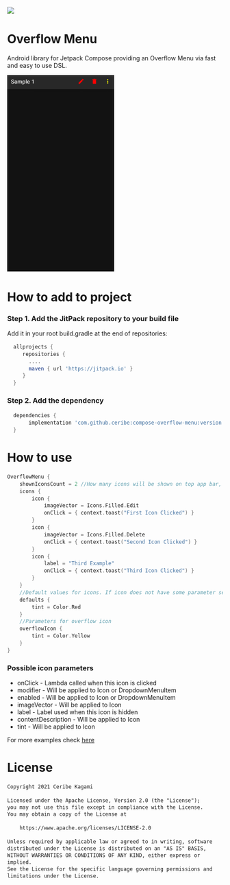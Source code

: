 [![](https://jitpack.io/v/ceribe/compose-overflow-menu.svg)](https://jitpack.io/#ceribe/compose-overflow-menu)

# Overflow Menu
Android library for Jetpack Compose providing an Overflow Menu via fast and easy to use DSL.

<img src="art/Sample1.gif" width="250"/>

# How to add to project
### Step 1. Add the JitPack repository to your build file
Add it in your root build.gradle at the end of repositories:
```gradle
  allprojects {
     repositories {
       ....
       maven { url 'https://jitpack.io' }
     }
  }
```
### Step 2. Add the dependency
```gradle
  dependencies {
       implementation 'com.github.ceribe:compose-overflow-menu:version'
  }
```

# How to use
```kotlin 
OverflowMenu {
    shownIconsCount = 2 //How many icons will be shown on top app bar, rest will be hidden under overflow icon
    icons {
        icon {
            imageVector = Icons.Filled.Edit
            onClick = { context.toast("First Icon Clicked") }
        }
        icon {
            imageVector = Icons.Filled.Delete
            onClick = { context.toast("Second Icon Clicked") }
        }
        icon {
            label = "Third Example"
            onClick = { context.toast("Third Icon Clicked") }
        }
    }
    //Default values for icons. If icon does not have some parameter set it will use the one from defaults
    defaults {
        tint = Color.Red
    }
    //Parameters for overflow icon
    overflowIcon {
        tint = Color.Yellow
    }
}
```
### Possible icon parameters
- onClick - Lambda called when this icon is clicked
- modifier - Will be applied to Icon or DropdownMenuItem
- enabled - Will be applied to Icon or DropdownMenuItem
- imageVector - Will be applied to Icon
- label - Label used when this icon is hidden
- contentDescription - Will be applied to Icon
- tint - Will be applied to Icon


For more examples check [here](https://github.com/ceribe/compose-overflow-menu/blob/master/sample/src/main/java/com/ceribe/compose/sample/MainActivity.kt)

# License
```
Copyright 2021 Ceribe Kagami

Licensed under the Apache License, Version 2.0 (the "License");
you may not use this file except in compliance with the License.
You may obtain a copy of the License at

    https://www.apache.org/licenses/LICENSE-2.0

Unless required by applicable law or agreed to in writing, software
distributed under the License is distributed on an "AS IS" BASIS,
WITHOUT WARRANTIES OR CONDITIONS OF ANY KIND, either express or implied.
See the License for the specific language governing permissions and
limitations under the License.
```
